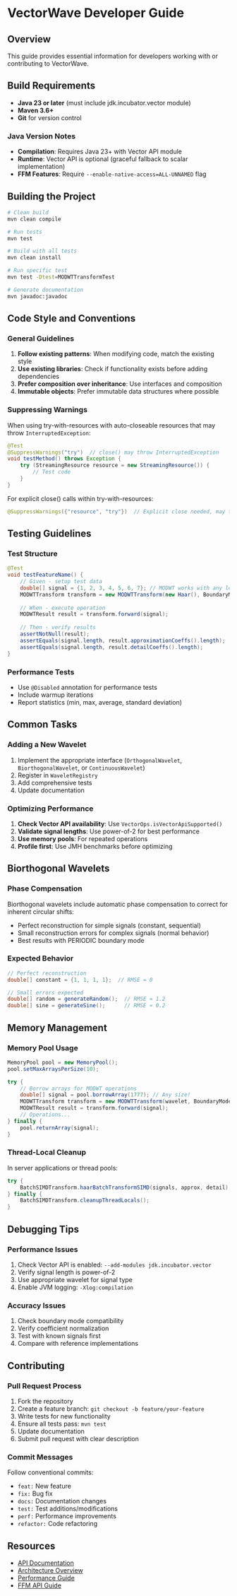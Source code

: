 # VectorWave Developer Guide

## Overview

This guide provides essential information for developers working with or contributing to VectorWave.

## Build Requirements

- **Java 23 or later** (must include jdk.incubator.vector module)
- **Maven 3.6+**
- **Git** for version control

### Java Version Notes

- **Compilation**: Requires Java 23+ with Vector API module
- **Runtime**: Vector API is optional (graceful fallback to scalar implementation)
- **FFM Features**: Require `--enable-native-access=ALL-UNNAMED` flag

## Building the Project

```bash
# Clean build
mvn clean compile

# Run tests
mvn test

# Build with all tests
mvn clean install

# Run specific test
mvn test -Dtest=MODWTTransformTest

# Generate documentation
mvn javadoc:javadoc
```

## Code Style and Conventions

### General Guidelines

1. **Follow existing patterns**: When modifying code, match the existing style
2. **Use existing libraries**: Check if functionality exists before adding dependencies
3. **Prefer composition over inheritance**: Use interfaces and composition
4. **Immutable objects**: Prefer immutable data structures where possible

### Suppressing Warnings

When using try-with-resources with auto-closeable resources that may throw `InterruptedException`:

```java
@Test
@SuppressWarnings("try")  // close() may throw InterruptedException
void testMethod() throws Exception {
    try (StreamingResource resource = new StreamingResource()) {
        // Test code
    }
}
```

For explicit close() calls within try-with-resources:

```java
@SuppressWarnings({"resource", "try"})  // Explicit close needed, may throw InterruptedException
```

## Testing Guidelines

### Test Structure

```java
@Test
void testFeatureName() {
    // Given - setup test data
    double[] signal = {1, 2, 3, 4, 5, 6, 7}; // MODWT works with any length!
    MODWTTransform transform = new MODWTTransform(new Haar(), BoundaryMode.PERIODIC);
    
    // When - execute operation
    MODWTResult result = transform.forward(signal);
    
    // Then - verify results
    assertNotNull(result);
    assertEquals(signal.length, result.approximationCoeffs().length);
    assertEquals(signal.length, result.detailCoeffs().length);
}
```

### Performance Tests

- Use `@Disabled` annotation for performance tests
- Include warmup iterations
- Report statistics (min, max, average, standard deviation)

## Common Tasks

### Adding a New Wavelet

1. Implement the appropriate interface (`OrthogonalWavelet`, `BiorthogonalWavelet`, or `ContinuousWavelet`)
2. Register in `WaveletRegistry`
3. Add comprehensive tests
4. Update documentation

### Optimizing Performance

1. **Check Vector API availability**: Use `VectorOps.isVectorApiSupported()`
2. **Validate signal lengths**: Use power-of-2 for best performance
3. **Use memory pools**: For repeated operations
4. **Profile first**: Use JMH benchmarks before optimizing

## Biorthogonal Wavelets

### Phase Compensation

Biorthogonal wavelets include automatic phase compensation to correct for inherent circular shifts:

- Perfect reconstruction for simple signals (constant, sequential)
- Small reconstruction errors for complex signals (normal behavior)
- Best results with PERIODIC boundary mode

### Expected Behavior

```java
// Perfect reconstruction
double[] constant = {1, 1, 1, 1};  // RMSE = 0

// Small errors expected
double[] random = generateRandom();  // RMSE ≈ 1.2
double[] sine = generateSine();      // RMSE ≈ 0.2
```

## Memory Management

### Memory Pool Usage

```java
MemoryPool pool = new MemoryPool();
pool.setMaxArraysPerSize(10);

try {
    // Borrow arrays for MODWT operations
    double[] signal = pool.borrowArray(1777); // Any size!
    MODWTTransform transform = new MODWTTransform(wavelet, BoundaryMode.PERIODIC);
    MODWTResult result = transform.forward(signal);
    // Operations...
} finally {
    pool.returnArray(signal);
}
```

### Thread-Local Cleanup

In server applications or thread pools:

```java
try {
    BatchSIMDTransform.haarBatchTransformSIMD(signals, approx, detail);
} finally {
    BatchSIMDTransform.cleanupThreadLocals();
}
```

## Debugging Tips

### Performance Issues

1. Check Vector API is enabled: `--add-modules jdk.incubator.vector`
2. Verify signal length is power-of-2
3. Use appropriate wavelet for signal type
4. Enable JVM logging: `-Xlog:compilation`

### Accuracy Issues

1. Check boundary mode compatibility
2. Verify coefficient normalization
3. Test with known signals first
4. Compare with reference implementations

## Contributing

### Pull Request Process

1. Fork the repository
2. Create a feature branch: `git checkout -b feature/your-feature`
3. Write tests for new functionality
4. Ensure all tests pass: `mvn test`
5. Update documentation
6. Submit pull request with clear description

### Commit Messages

Follow conventional commits:
- `feat:` New feature
- `fix:` Bug fix
- `docs:` Documentation changes
- `test:` Test additions/modifications
- `perf:` Performance improvements
- `refactor:` Code refactoring

## Resources

- [API Documentation](../API.md)
- [Architecture Overview](../ARCHITECTURE.md)
- [Performance Guide](../performance/PERFORMANCE_SUMMARY.md)
- [FFM API Guide](../FFM_API.md)